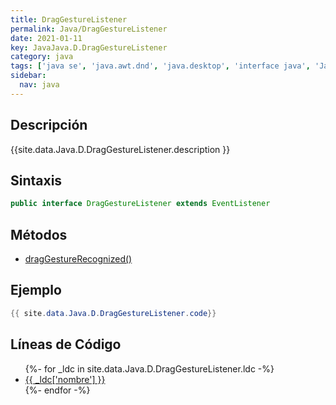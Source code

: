 ```yaml
---
title: DragGestureListener
permalink: Java/DragGestureListener
date: 2021-01-11
key: JavaJava.D.DragGestureListener
category: java
tags: ['java se', 'java.awt.dnd', 'java.desktop', 'interface java', 'Java 1.0']
sidebar: 
  nav: java
---
```


## Descripción
{{site.data.Java.D.DragGestureListener.description }}

## Sintaxis
~~~java
public interface DragGestureListener extends EventListener
~~~

## Métodos
* [dragGestureRecognized()](/Java/DragGestureListener/dragGestureRecognized)

## Ejemplo
~~~java
{{ site.data.Java.D.DragGestureListener.code}}
~~~

## Líneas de Código
<ul>
{%- for _ldc in site.data.Java.D.DragGestureListener.ldc -%}
   <li>
       <a href="{{_ldc['url'] }}">{{ _ldc['nombre'] }}</a>
   </li>
{%- endfor -%}
</ul>
